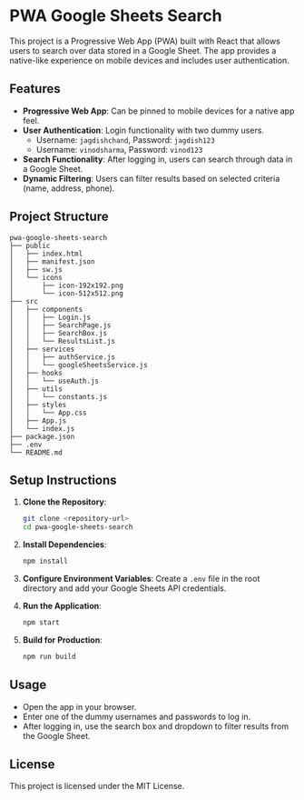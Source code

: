 # PWA Google Sheets Search

This project is a Progressive Web App (PWA) built with React that allows users to search over data stored in a Google Sheet. The app provides a native-like experience on mobile devices and includes user authentication.

## Features

- **Progressive Web App**: Can be pinned to mobile devices for a native app feel.
- **User Authentication**: Login functionality with two dummy users.
  - Username: `jagdishchand`, Password: `jagdish123`
  - Username: `vinodsharma`, Password: `vinod123`
- **Search Functionality**: After logging in, users can search through data in a Google Sheet.
- **Dynamic Filtering**: Users can filter results based on selected criteria (name, address, phone).

## Project Structure

```
pwa-google-sheets-search
├── public
│   ├── index.html
│   ├── manifest.json
│   ├── sw.js
│   └── icons
│       ├── icon-192x192.png
│       └── icon-512x512.png
├── src
│   ├── components
│   │   ├── Login.js
│   │   ├── SearchPage.js
│   │   ├── SearchBox.js
│   │   └── ResultsList.js
│   ├── services
│   │   ├── authService.js
│   │   └── googleSheetsService.js
│   ├── hooks
│   │   └── useAuth.js
│   ├── utils
│   │   └── constants.js
│   ├── styles
│   │   └── App.css
│   ├── App.js
│   └── index.js
├── package.json
├── .env
└── README.md
```

## Setup Instructions

1. **Clone the Repository**:
   ```bash
   git clone <repository-url>
   cd pwa-google-sheets-search
   ```

2. **Install Dependencies**:
   ```bash
   npm install
   ```

3. **Configure Environment Variables**:
   Create a `.env` file in the root directory and add your Google Sheets API credentials.

4. **Run the Application**:
   ```bash
   npm start
   ```

5. **Build for Production**:
   ```bash
   npm run build
   ```

## Usage

- Open the app in your browser.
- Enter one of the dummy usernames and passwords to log in.
- After logging in, use the search box and dropdown to filter results from the Google Sheet.

## License

This project is licensed under the MIT License.